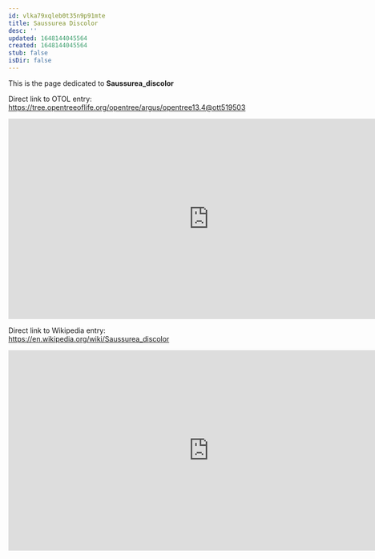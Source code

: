 ```yaml
---
id: vlka79xqleb0t35n9p91mte
title: Saussurea Discolor
desc: ''
updated: 1648144045564
created: 1648144045564
stub: false
isDir: false
---
```

This is the page dedicated to **Saussurea_discolor**


Direct link to OTOL entry: https://tree.opentreeoflife.org/opentree/argus/opentree13.4@ott519503



<html>
    <body>
    <iframe src="https://tree.opentreeoflife.org/opentree/argus/opentree13.4@ott519503"
    width="800" height="400" frameborder="0" allowfullscreen> </iframe>
    </body>
</html>
    


Direct link to Wikipedia entry: https://en.wikipedia.org/wiki/Saussurea_discolor



<html>
    <body>
    <iframe src="https://en.wikipedia.org/wiki/Saussurea_discolor"
    width="800" height="400" frameborder="0" allowfullscreen> </iframe>
    </body>
</html>
    
